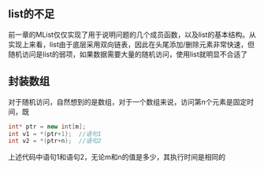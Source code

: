 ## list的不足

前一章的MList仅仅实现了用于说明问题的几个成员函数，以及list的基本结构。从实现上来看，list由于底层采用双向链表，因此在头尾添加/删除元素非常快速，但随机访问是list的弱项，如果数据需要大量的随机访问，使用list就明显不合适了

## 封装数组

对于随机访问，自然想到的是数组，对于一个数组来说，访问第n个元素是固定时间，既
```c++
int* ptr = new int[m];
int v1 = *(ptr+1);  //语句1
int v2 = *(ptr+n);  //语句2
```
上述代码中语句1和语句2，无论m和n的值是多少，其执行时间是相同的